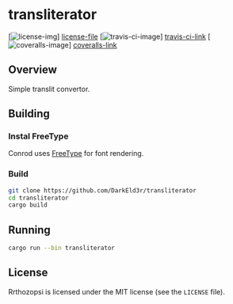 # transliterator

[![license-img][]] [license-file]
[![travis-ci-image][]] [travis-ci-link]
[![coveralls-image][]] [coveralls-link]

## Overview

Simple translit convertor.

## Building

### Instal FreeType
Conrod uses [FreeType](http://www.freetype.org/) for font rendering.

### Build
```sh
git clone https://github.com/DarkEld3r/transliterator
cd transliterator
cargo build
```
## Running

```sh
cargo run --bin transliterator
```

## License

Rrthozopsi is licensed under the MIT license (see the `LICENSE` file).

[travis-ci-image]: https://travis-ci.org/DarkEld3r/transliterator.png?branch=master
[travis-ci-link]: https://travis-ci.org/DarkEld3r/transliterator
[license-img]: http://img.shields.io/badge/license-MIT-blue.svg
[license-file]: https://github.com/DarkEld3r/transliterator/blob/master/LICENSE
[coveralls-image]: https://coveralls.io/repos/DarkEld3r/transliterator/badge.svg?branch=master&service=github
[coveralls-link]: https://coveralls.io/github/DarkEld3r/transliterator?branch=master
